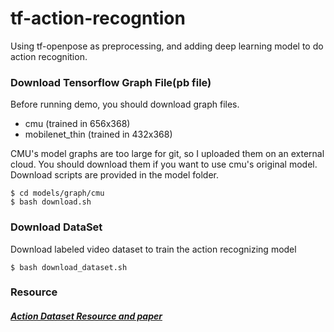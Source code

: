 # tf-action-recogntion

Using tf-openpose as preprocessing, and adding deep learning model to do action recognition.

### Download Tensorflow Graph File(pb file)

Before running demo, you should download graph files.

- cmu (trained in 656x368)
- mobilenet_thin (trained in 432x368)

CMU's model graphs are too large for git, so I uploaded them on an external cloud. You should download them if you want to use cmu's original model. Download scripts are provided in the model folder.

```
$ cd models/graph/cmu
$ bash download.sh
```

### Download DataSet

Download labeled video dataset to train the action recognizing model

```
$ bash download_dataset.sh
```
### Resource
##### [Action Dataset Resource and paper](https://github.com/jinwchoi/awesome-action-recognition)